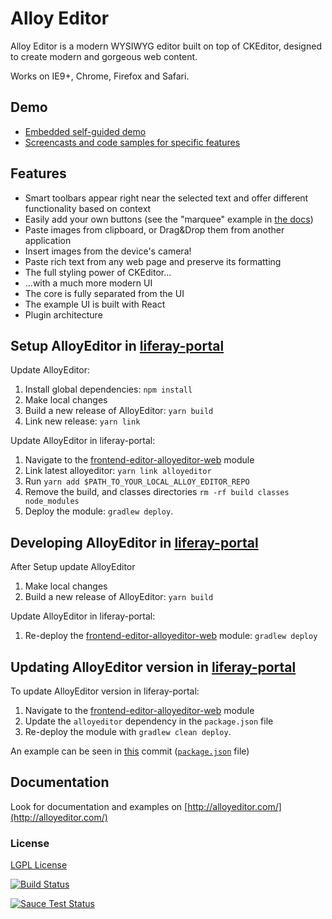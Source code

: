 # Alloy Editor

Alloy Editor is a modern WYSIWYG editor built on top of CKEditor, designed to create modern and gorgeous web content.

Works on IE9+, Chrome, Firefox and Safari.

## Demo

-   [Embedded self-guided demo](http://alloyeditor.com)
-   [Screencasts and code samples for specific features](https://alloyeditor.com/docs/features/)

## Features

-   Smart toolbars appear right near the selected text and offer different functionality based on context
-   Easily add your own buttons (see the "marquee" example in [the docs](https://alloyeditor.com/docs/develop/create/create_buttons.html))
-   Paste images from clipboard, or Drag&Drop them from another application
-   Insert images from the device's camera!
-   Paste rich text from any web page and preserve its formatting
-   The full styling power of CKEditor...
-   ...with a much more modern UI
-   The core is fully separated from the UI
-   The example UI is built with React
-   Plugin architecture

## Setup AlloyEditor in [liferay-portal](https://github.com/liferay/liferay-portal)

Update AlloyEditor:

1. Install global dependencies: `npm install`
2. Make local changes
3. Build a new release of AlloyEditor: `yarn build`
4. Link new release: `yarn link`

Update AlloyEditor in liferay-portal:

1. Navigate to the [frontend-editor-alloyeditor-web](https://github.com/liferay/liferay-portal/tree/master/modules/apps/frontend-editor/frontend-editor-alloyeditor-web) module
2. Link latest alloyeditor: `yarn link alloyeditor`
3. Run `yarn add $PATH_TO_YOUR_LOCAL_ALLOY_EDITOR_REPO`
4. Remove the build, and classes directories `rm -rf build classes node_modules`
5. Deploy the module: `gradlew deploy`.

## Developing AlloyEditor in [liferay-portal](https://github.com/liferay/liferay-portal)

After Setup update AlloyEditor

1. Make local changes
2. Build a new release of AlloyEditor: `yarn build`

Update AlloyEditor in liferay-portal:

1. Re-deploy the [frontend-editor-alloyeditor-web](https://github.com/liferay/liferay-portal/tree/master/modules/apps/frontend-editor/frontend-editor-alloyeditor-web) module: `gradlew deploy`

## Updating AlloyEditor version in [liferay-portal](https://github.com/liferay/liferay-portal)

To update AlloyEditor version in liferay-portal:

1. Navigate to the [frontend-editor-alloyeditor-web](https://github.com/liferay/liferay-portal/tree/master/modules/apps/frontend-editor/frontend-editor-alloyeditor-web) module
2. Update the `alloyeditor` dependency in the `package.json` file
3. Re-deploy the module with `gradlew clean deploy`.

An example can be seen in [this](https://github.com/liferay/alloy-editor/commit/0525c86b6d09c85b720ceaf52807f7a96feaeb2b#diff-b9cfc7f2cdf78a7f4b91a753d10865a2) commit ([`package.json`](https://github.com/liferay/alloy-editor/blob/0525c86b6d09c85b720ceaf52807f7a96feaeb2b/package.json) file)

## Documentation

Look for documentation and examples on [http://alloyeditor.com/](http://alloyeditor.com/)

### License

[LGPL License](LICENSE.md)

[![Build Status](https://travis-ci.org/liferay/alloy-editor.svg)](https://travis-ci.org/liferay/alloy-editor)

[![Sauce Test Status](https://saucelabs.com/browser-matrix/alloy-editor.svg)](https://saucelabs.com/u/alloy-editor)
